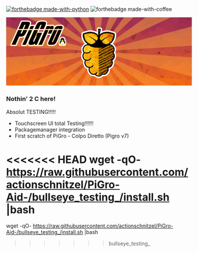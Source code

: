 [![forthebadge made-with-python](http://ForTheBadge.com/images/badges/made-with-python.svg)](https://www.python.org/)
![forthebadge made-with-coffee](https://github.com/actionschnitzel/PiGro-Aid-/blob/gh-pages/powered-by-coffee.svg)


![GUI](https://github.com/actionschnitzel/tingsandstuff/blob/main/header%20X.png)


### Nothin' 2 C here!

Absolut TESTING!!!!!    
    
- Touchscreen UI total Testing!!!!!!    
- Packagemanager integration 
- First scratch of PiGro - Colpo Diretto (Pigro v7)    
    
<<<<<<< HEAD
wget -qO- https://raw.githubusercontent.com/actionschnitzel/PiGro-Aid-/bullseye_testing_/install.sh |bash
=======
wget -qO- https://raw.githubusercontent.com/actionschnitzel/PiGro-Aid-/bullseye_testing_/install.sh |bash
>>>>>>> bullseye_testing_
